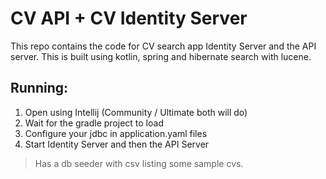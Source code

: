 # CV API + CV Identity Server

This repo contains the code for CV search app Identity Server and the API server. This is built using kotlin, spring and hibernate search with lucene.

## Running:

1. Open using Intellij (Community / Ultimate both will do)
2. Wait for the gradle project to load
3. Configure your jdbc in application.yaml files
4. Start Identity Server and then the API Server

> Has a db seeder with csv listing some sample cvs.
